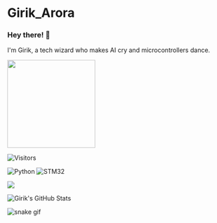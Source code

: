 # Girik_Arora
### Hey there! 👋  
I'm Girik, a tech wizard who makes AI cry and microcontrollers dance.


<img src="https://media.giphy.com/media/IThjAlJnD9WNO/giphy.gif" width="200" />


![Visitors](https://komarev.com/ghpvc/?username=girikarora&color=blue&style=flat-square)


![Python](https://img.shields.io/badge/Python-3776AB?style=flat&logo=python&logoColor=white)
![STM32](https://img.shields.io/badge/STM32-blue?style=flat&logo=arm&logoColor=white)


<img src="https://skillicons.dev/icons?i=python,cpp,stm32,arduino,vscode,git" />


![Girik's GitHub Stats](https://github-readme-stats.vercel.app/api?username=girik-arora&show_icons=true&theme=tokyonight)


![snake gif](https://github.com/girikarora/girikarora/blob/output/github-contribution-grid-snake.svg)

